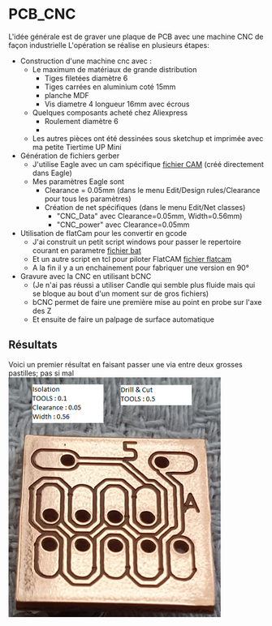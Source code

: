 # PCB_CNC

L'idée générale est de graver une plaque de PCB avec une machine CNC de façon industrielle
L'opération se réalise en plusieurs étapes:
- Construction d'une machine cnc avec :
  - Le maximum de matériaux de grande distribution
    - Tiges filetées diamètre 6
    - Tiges carrées en aluminium coté 15mm
    - planche MDF
    - Vis diametre 4 longueur 16mm avec écrous
  - Quelques composants acheté chez Aliexpress
    - Roulement diamètre 6
    - 
  - Les autres pièces ont été dessinées sous sketchup et imprimée avec ma petite Tiertime UP Mini
- Génération de fichiers gerber
  - J'utilise Eagle avec un cam spécifique [fichier CAM](cnc.cam) (créé directement dans Eagle)
  - Mes paramètres Eagle sont
    - Clearance = 0.05mm (dans le menu Edit/Design rules/Clearance pour tous les paramètres)
    - Création de net spécifiques (dans le menu Edit/Net classes)
      - "CNC_Data" avec Clearance=0.05mm, Width=0.56mm)
      - "CNC_power" avec Clearance=0.05mm
- Utilisation de flatCam pour les convertir en gcode
  - J'ai construit un petit script windows pour passer le repertoire courant en parametre [fichier bat](FlatCAM.bat)
  - Et un autre script en tcl pour piloter FlatCAM [fichier flatcam](generic.FlatScript)
  - A la fin il y a un enchainement pour fabriquer une version en 90°
- Gravure avec la CNC en utilisant bCNC
  - (Je n'ai pas réussi a utiliser Candle qui semble plus fluide mais qui se bloque au bout d'un moment sur de gros fichiers)
  - bCNC permet de faire une première mise au point en probe sur l'axe des Z
  - Et ensuite de faire un palpage de surface automatique

## Résultats
Voici un premier résultat en faisant passer une via entre deux grosses pastilles; pas si mal
![plot](png/test1.png)
